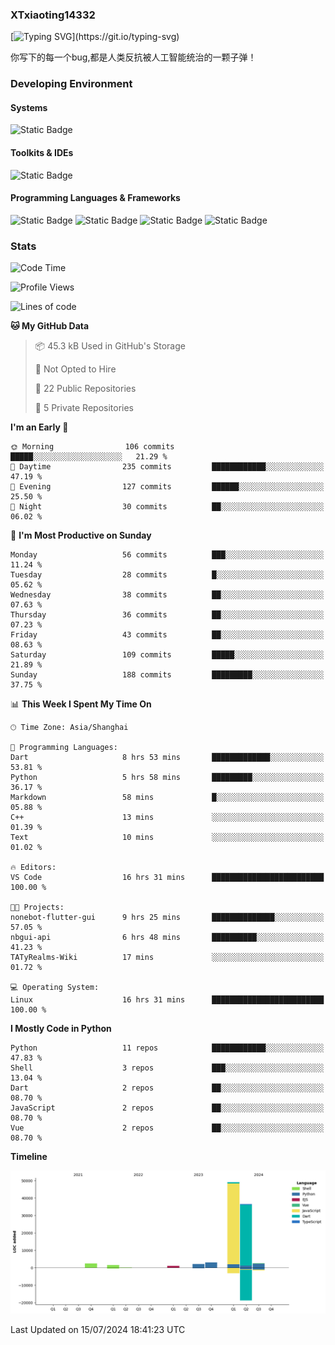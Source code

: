 ### XTxiaoting14332

[![Typing SVG](https://readme-typing-svg.herokuapp.com?font=JetBrians+Mono&pause=1000&random=false&width=435&lines=Hello+World!)](https://git.io/typing-svg)

你写下的每一个bug,都是人类反抗被人工智能统治的一颗子弹！

### Developing Environment

#### Systems

![Static Badge](https://img.shields.io/badge/Ubuntu-%20?style=flat-square&logo=ubuntu&logoColor=white&color=E34F26)

#### Toolkits & IDEs

![Static Badge](https://img.shields.io/badge/Visual%20Studio%20Code-%20?style=flat-square&logo=visualstudiocode&logoColor=white&color=blue)

#### Programming Languages & Frameworks

![Static Badge](https://img.shields.io/badge/Dart-%20?style=flat-square&logo=dart&logoColor=white&color=0175C2)
![Static Badge](https://img.shields.io/badge/Flutter-%20?style=flat-square&logo=flutter&logoColor=white&color=02569B)
![Static Badge](https://img.shields.io/badge/Python-%20?style=flat-square&logo=python&logoColor=white&color=E7A781)
![Static Badge](https://img.shields.io/badge/Bash%20Shell-%20?style=flat-square&logo=shell&logoColor=white&color=49D868)

### Stats

<!--START_SECTION:waka-->
![Code Time](http://img.shields.io/badge/Code%20Time-44%20hrs%2041%20mins-blue)

![Profile Views](http://img.shields.io/badge/Profile%20Views-0-blue)

![Lines of code](https://img.shields.io/badge/From%20Hello%20World%20I%27ve%20Written-98.4%20thousand%20lines%20of%20code-blue)

**🐱 My GitHub Data** 

> 📦 45.3 kB Used in GitHub's Storage 
 > 
> 🚫 Not Opted to Hire
 > 
> 📜 22 Public Repositories 
 > 
> 🔑 5 Private Repositories 
 > 
**I'm an Early 🐤** 

```text
🌞 Morning                106 commits         █████░░░░░░░░░░░░░░░░░░░░   21.29 % 
🌆 Daytime                235 commits         ████████████░░░░░░░░░░░░░   47.19 % 
🌃 Evening                127 commits         ██████░░░░░░░░░░░░░░░░░░░   25.50 % 
🌙 Night                  30 commits          ██░░░░░░░░░░░░░░░░░░░░░░░   06.02 % 
```
📅 **I'm Most Productive on Sunday** 

```text
Monday                   56 commits          ███░░░░░░░░░░░░░░░░░░░░░░   11.24 % 
Tuesday                  28 commits          █░░░░░░░░░░░░░░░░░░░░░░░░   05.62 % 
Wednesday                38 commits          ██░░░░░░░░░░░░░░░░░░░░░░░   07.63 % 
Thursday                 36 commits          ██░░░░░░░░░░░░░░░░░░░░░░░   07.23 % 
Friday                   43 commits          ██░░░░░░░░░░░░░░░░░░░░░░░   08.63 % 
Saturday                 109 commits         █████░░░░░░░░░░░░░░░░░░░░   21.89 % 
Sunday                   188 commits         █████████░░░░░░░░░░░░░░░░   37.75 % 
```


📊 **This Week I Spent My Time On** 

```text
🕑︎ Time Zone: Asia/Shanghai

💬 Programming Languages: 
Dart                     8 hrs 53 mins       █████████████░░░░░░░░░░░░   53.81 % 
Python                   5 hrs 58 mins       █████████░░░░░░░░░░░░░░░░   36.17 % 
Markdown                 58 mins             █░░░░░░░░░░░░░░░░░░░░░░░░   05.88 % 
C++                      13 mins             ░░░░░░░░░░░░░░░░░░░░░░░░░   01.39 % 
Text                     10 mins             ░░░░░░░░░░░░░░░░░░░░░░░░░   01.02 % 

🔥 Editors: 
VS Code                  16 hrs 31 mins      █████████████████████████   100.00 % 

🐱‍💻 Projects: 
nonebot-flutter-gui      9 hrs 25 mins       ██████████████░░░░░░░░░░░   57.05 % 
nbgui-api                6 hrs 48 mins       ██████████░░░░░░░░░░░░░░░   41.23 % 
TATyRealms-Wiki          17 mins             ░░░░░░░░░░░░░░░░░░░░░░░░░   01.72 % 

💻 Operating System: 
Linux                    16 hrs 31 mins      █████████████████████████   100.00 % 
```

**I Mostly Code in Python** 

```text
Python                   11 repos            ████████████░░░░░░░░░░░░░   47.83 % 
Shell                    3 repos             ███░░░░░░░░░░░░░░░░░░░░░░   13.04 % 
Dart                     2 repos             ██░░░░░░░░░░░░░░░░░░░░░░░   08.70 % 
JavaScript               2 repos             ██░░░░░░░░░░░░░░░░░░░░░░░   08.70 % 
Vue                      2 repos             ██░░░░░░░░░░░░░░░░░░░░░░░   08.70 % 
```



**Timeline**

![Lines of Code chart](https://raw.githubusercontent.com/XTxiaoting14332/XTxiaoting14332/main/assets/bar_graph.png)


 Last Updated on 15/07/2024 18:41:23 UTC
<!--END_SECTION:waka-->